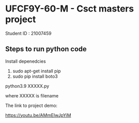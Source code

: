 # UFCF9Y-60-M - Csct masters project 
Student ID : 21007459
## Steps to run python code
Install depenedcies
1. sudo apt-get install pip
2. sudo pip install boto3

python3.9 XXXXX.py

where XXXXX is filename

The link to project demo:

https://youtu.be/AMmEIwJpYiM
